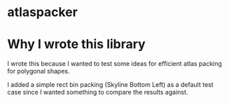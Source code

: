 # atlaspacker

# Why I wrote this library

I wrote this because I wanted to test some ideas for efficient atlas packing for polygonal shapes.

I added a simple rect bin packing (Skyline Bottom Left) as a default test case since I wanted something to compare the results against.


